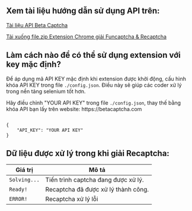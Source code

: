 ## Xem tài liệu hướng dẫn sử dụng API trên:
[Tài liệu API Beta Captcha](https://github.com/rad744471/solve_captcha/tree/main)

[Tải xuống file.zip Extension Chrome giải Funcaptcha & Recaptcha](https://drive.google.com/file/d/1TLW5p5eiJGNhflLsjEruhqH2YhFud-n4/view?usp=sharing)

## Làm cách nào để có thể sử dụng extension với key mặc định?
Để áp dụng mã API KEY mặc định khi extension được khởi động, cấu hình khóa API KEY trong file `./config.json`. Điều này sẽ giúp các coder xử lý trong nền tảng selenium tốt hơn.

<p>Hãy điều chỉnh "YOUR API KEY" trong file <code>./config.json</code>, thay thế bằng khóa API bạn lấy trên website: https://betacaptcha.com</p>

<pre><code class="json">
{
    "API_KEY": "YOUR API KEY"
}
</code></pre>


## Dữ liệu được xử lý trong khi giải Recaptcha:

| Giá trị           | Mô tả                                                                 |
|---------------------|-----------------------------------------------------------------------------|
| `Solving...`  | Tiến trình captcha đang được xử lý. |
| `Ready!` | Recaptcha đã được xử lý thành công. |
| `ERROR!`  | Recaptcha xử lý lỗi |
